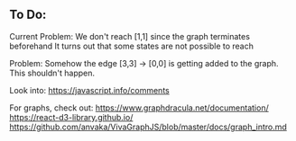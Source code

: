 ## To Do:

Current Problem:
We don't reach [1,1] since the graph terminates beforehand
It turns out that some states are not possible to reach

Problem: 
Somehow the edge [3,3] -> [0,0] 
is getting added to the graph. This shouldn't happen.

Look  into:
https://javascript.info/comments


For graphs, check out:
https://www.graphdracula.net/documentation/
https://react-d3-library.github.io/
https://github.com/anvaka/VivaGraphJS/blob/master/docs/graph_intro.md



